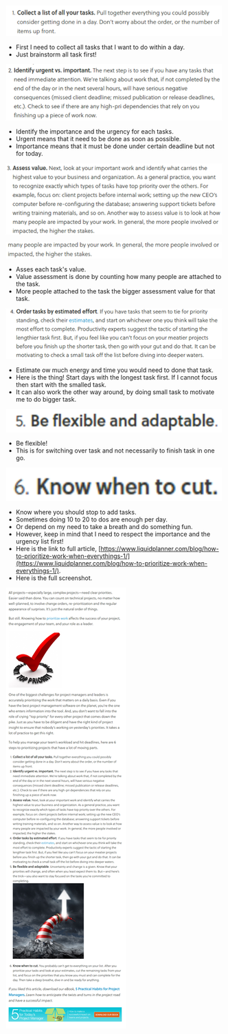 ![./20161103-1129-gmt+2-how-to-prioritize-work-1.png](./20161103-1129-gmt+2-how-to-prioritize-work-1.png)

* First I need to collect all tasks that I want to do within a day.
* Just brainstorm all task first!

![./20161103-1129-gmt+2-how-to-prioritize-work-2.png](./20161103-1129-gmt+2-how-to-prioritize-work-2.png)

* Identify the importance and the urgency for each tasks.
* Urgent means that it need to be done as soon as possible.
* Importance means that it must be done under certain deadline but not for today.

![./20161103-1129-gmt+2-how-to-prioritize-work-3.png](./20161103-1129-gmt+2-how-to-prioritize-work-3.png)

![./20161103-1129-gmt+2-how-to-prioritize-work-4.png](./20161103-1129-gmt+2-how-to-prioritize-work-4.png)

* Asses each task's value.
* Value assessment is done by counting how many people are attached to the task.
* More people attached to the task the bigger assessment value for that task.

![./20161103-1129-gmt+2-how-to-prioritize-work-5.png](./20161103-1129-gmt+2-how-to-prioritize-work-5.png)

* Estimate ow much energy and time you would need to done that task.
* Here is the thing! Start days with the longest task first. If I cannot focus then start with the smalled task.
* It can also work the other way around, by doing small task to motivate me to do bigger task.

![./20161103-1129-gmt+2-how-to-prioritize-work-6.png](./20161103-1129-gmt+2-how-to-prioritize-work-6.png)

* Be flexible!
* This is for switching over task and not necessarily to finish task in one go.

![./20161103-1129-gmt+2-how-to-prioritize-work-7.png](./20161103-1129-gmt+2-how-to-prioritize-work-7.png)

* Know where you should stop to add tasks.
* Sometimes doing 10 to 20 to dos are enough per day.
* Or depend on my need to take a breath and do something fun.
* However, keep in mind that I need to respect the importance and the urgency list first!
* Here is the link to full article, [https://www.liquidplanner.com/blog/how-to-prioritize-work-when-everythings-1/](https://www.liquidplanner.com/blog/how-to-prioritize-work-when-everythings-1/).
* Here is the full screenshot.

![./20161103-1129-gmt+2-how-to-prioritize-work-8.png](./20161103-1129-gmt+2-how-to-prioritize-work-8.png)